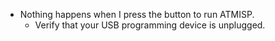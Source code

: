- Nothing happens when I press the button to run ATMISP.
   - Verify that your USB programming device is unplugged.